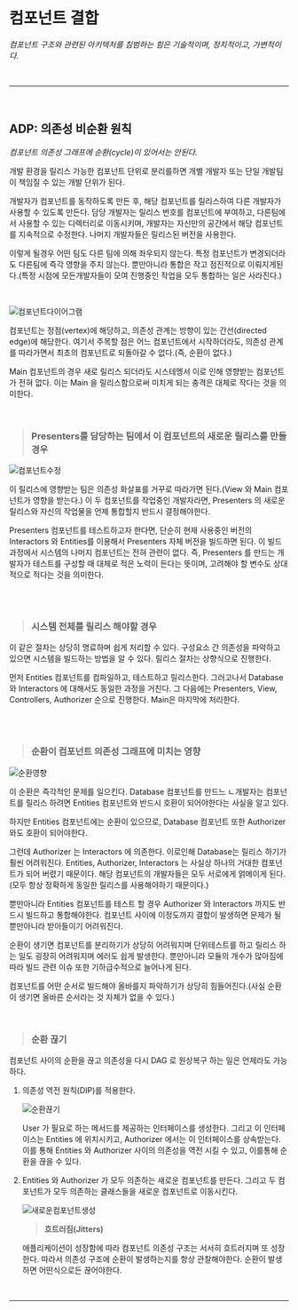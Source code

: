 # **컴포넌트 결합**
*컴포넌트 구조와 관련된 아키텍처를 침범하는 힘은 기술적이며, 정치적이고, 가변적이다.*

<br><hr><br>

## ADP: 의존성 비순환 원칙
*컴포넌트 의존성 그래프에 순환(cycle)이 있어서는 안된다.*

개발 환경을 릴리스 가능한 컴포넌트 단위로 분리를하면 개별 개발자 또는 단일 개발팀이 책임질 수 있는 개발 단위가 된다. 

개발자가 컴포넌트를 동작하도록 만든 후, 해당 컴포넌트를 릴리스하여 다른 개발자가 사용할 수 있도록 만든다. 담당 개발자는 릴리스 번호를 컴포넌트에 부여하고, 다른팀에서 사용할 수 있는 디렉터리로 이동시키며, 개발자는 자신만의 공간에서 해당 컴포넌트를 지속적으로 수정한다. 나머지 개발자들은 릴리스된 버전을 사용한다.

이렇게 될경우 어떤 팀도 다른 팀에 의해 좌우되지 않는다. 특정 컴포넌트가 변경되더라도 다른팀에 즉각 영향을 주지 않는다. 뿐만아니라 통합은 작고 점진적으로 이뤄지게된다.(특정 시점에 모든개발자들이 모여 진행중인 작업을 모두 통합하는 일은 사라진다.)

<br>

![컴포넌트다이어그램](/img/컴포넌트다이어그램.png)

컴포넌트는 정점(vertex)에 해당하고, 의존성 관계는 방향이 있는 간선(directed edge)에 해당한다. 여기서 주목할 점은 어느 컴포넌트에서 시작하더라도, 의존성 관계를 따라가면서 최초의 컴포넌트로 되돌아갈 수 없다.(즉, 순환이 없다.)

Main 컴포넌트의 경우 새로 릴리스 되더라도 시스테멩서 이로 인해 영향받는 컴포넌트가 전혀 없다. 이는 Main 을 릴리스함으로써 미치게 되는 충격은 대체로 작다는 것을 의미한다.


<br>

 > ### **Presenters를 담당하는 팀에서 이 컴포넌트의 새로운 릴리스를 만들경우**

![컴포넌트수정](/img/컴포넌트수정.png)

이 릴리스에 영향받는 팀은 의존성 화살표를 거꾸로 따라가면 된다.(View 와 Main 컴포넌트가 영향을 받는다.)
이 두 컴포넌트를 작업중인 개발자라면, Presenters 의 새로운 릴리스와 자신의 작업물을 언제 통합할지 반드시 결정해야한다.

Presenters 컴포넌트를 테스트하고자 한다면, 단순히 현재 사용중인 버전의 Interactors 와 Entities를 이용해서 Presenters 자체 버전을 빌드하면 된다. 이 빌드 과정에서 시스템의 나머지 컴포넌트는 전혀 관련이 없다. 즉, Presenters 를 만드는 개발자가 테스트를 구성할 때 대체로 적은 노력이 든다는 뜻이며, 고려해야 할 변수도 상대적으로 적다는 것을 의미한다.

<br><br>

> ### **시스템 전체를 릴리스 해야할 경우**
이 같은 절차는 상당히 명료하며 쉽게 처리할 수 있다. 구성요소 간 의존성을 파악하고 있으면 시스템을 빌드하는 방법을 알 수 있다. 릴리스 절차는 상향식으로 진행한다. 

먼저 Entities 컴포넌트를 컴파일하고, 테스트하고 릴리스한다. 그러고나서 Database 와 Interactors 에 대해서도 동일한 과정을 거친다. 그 다음에는 Presenters, View, Controllers, Authorizer 순으로 진행한다. Main은 마지막에 처리한다.


<br><br>

> ### **순환이 컴포넌트 의존성 그래프에 미치는 영향**

![순환영향](/img/순환영향.png)

이 순환은 즉각적인 문제를 일으킨다. Database 컴포넌트를 만드느 ㄴ개발자는 컴포넌트를 릴리스 하려면 Entities 컴포넌트와 반드시 호환이 되어야한다는 사실을 알고 있다.

하지만 Entities 컴포넌트에는 순환이 있으므로, Database 컴포넌트 또한 Authorizer 와도 호환이 되어야한다. 

그런데 Authorizer 는 Interactors 에 의존한다. 이로인해 Database는 릴리스 하기가 훨씬 어려워진다. Entities, Authorizer, Interactors 는 사실상 하나의 거대한 컴포넌트가 되어 버렸기 때문이다. 해당 컴포넌트의 개발자들은 모두 서로에게 얽메이게 된다.(모두 항상 정확하게 동일한 릴리스를 사용해야하기 때문이다.)

뿐만아니라 Entities 컴포넌트를 테스트 할 경우 Authorizer 와 Interactors 까지도 반드시 빌드하고 통합해야한다. 컴포넌트 사이에 이정도까지 결합이 발생하면 문제가 될 뿐만아니라 받아들이기 어려워진다.

순환이 생기면 컴포넌트를 분리하기가 상당히 어려워지며 단위테스트를 하고 릴리스 하는 일도 굉장히 어려워지며 에러도 쉽게 발생한다. 뿐만아니라 모듈의 개수가 많아짐에 따라 빌드 관련 이슈 또한 기하급수적으로 늘어나게 된다.

컴포넌트를 어떤 순서로 빌드해야 올바를지 파악하기가 상당히 힘들어진다.(사실 순환이 생기면 올바른 순서라는 것 자체가 없을 수 있다.)

<br>

> ### 순환 끊기

컴포넌트 사이의 순환을 끊고 의존성을 다시 DAG 로 원상복구 하는 일은 언제라도 가능하다.

1. 의존성 역전 원칙(DIP)를 적용한다.

    ![순환끊기](/img/순환끊기.png)    

    User 가 필요로 하는 메서드를 제공하는 인터페이스를 생성한다. 그리고 이 인터페이스는 Entities 에 위치시키고, Authorizer 에서는 이 인터페이스를 상속받는다. 이를 통해 Entities 와 Authorizer 사이의 의존성을 역전 시킬 수 있고, 이를통해 순환을 끊을 수 있다.

2. Entities 와 Authorizer 가 모두 의존하는 새로운 컴포넌트를 만든다. 그리고 두 컴포넌트가 모두 의존하는 클래스들을 새로운 컴포넌트로 이동시킨다.

    ![새로운컴포넌트생성](/img/새로운컴포넌트생성.png)

    > **흐트러짐(Jitters)**

    애플리케이션이 성장함에 따라 컴포넌트 의존성 구조는 서서히 흐트러지며 또 성장한다. 따라서 의존성 구조에 순환이 발생하는지를 항상 관찰해야한다. 순환이 발생하면 어떤식으로든 끊어야한다. 

<br><hr><br>

